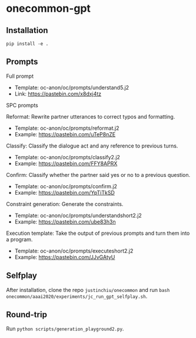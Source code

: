 # onecommon-gpt

## Installation
```
pip install -e .
```

## Prompts

Full prompt
* Template: oc-anon/oc/prompts/understand5.j2
* Link: https://pastebin.com/x8dxj4tz

SPC prompts

Reformat: Rewrite partner utterances to correct typos and formatting.
* Template: oc-anon/oc/prompts/reformat.j2
* Example: https://pastebin.com/uTeP8nZE

Classify: Classify the dialogue act and any reference to previous turns.
* Template: oc-anon/oc/prompts/classify2.j2
* Example: https://pastebin.com/FFY8APRX

Confirm: Classify whether the partner said yes or no to a previous question.
* Template: oc-anon/oc/prompts/confirm.j2
* Example: https://pastebin.com/YpTiTkSD

Constraint generation: Generate the constraints.
* Template: oc-anon/oc/prompts/understandshort2.j2
* Example: https://pastebin.com/ube83h3n

Execution template: Take the output of previous prompts and turn them into a program.
* Template: oc-anon/oc/prompts/executeshort2.j2
* Example: https://pastebin.com/JJvGAtyU


## Selfplay
After installation, clone the repo `justinchiu/onecommon` and run `bash onecommon/aaai2020/experiments/jc_run_gpt_selfplay.sh`.

## Round-trip
Run `python scripts/generation_playground2.py`.
